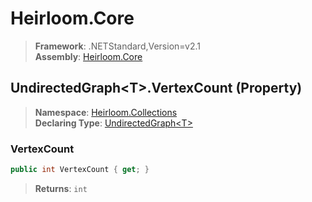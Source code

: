 # Heirloom.Core

> **Framework**: .NETStandard,Version=v2.1  
> **Assembly**: [Heirloom.Core][0]

## UndirectedGraph\<T>.VertexCount (Property)

> **Namespace**: [Heirloom.Collections][0]  
> **Declaring Type**: [UndirectedGraph\<T>][1]

### VertexCount

```cs
public int VertexCount { get; }
```

> **Returns**: `int`

[0]: ../../../Heirloom.Core.md
[1]: ../UndirectedGraph[T].md

